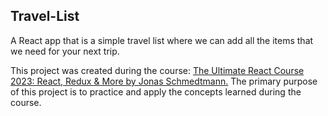 ## Travel-List
A React app that is a simple travel list where we can add all the items that we need for your next trip. 

This project was created during the course: [The Ultimate React Course 2023: React, Redux & More by Jonas Schmedtmann.]( https://www.udemy.com/course/the-ultimate-react-course/?couponCode=24T6MT62024) The primary purpose of this project is to practice and apply the concepts learned during the course.

